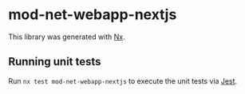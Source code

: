 # mod-net-webapp-nextjs

This library was generated with [Nx](https://nx.dev).

## Running unit tests

Run `nx test mod-net-webapp-nextjs` to execute the unit tests via [Jest](https://jestjs.io).
